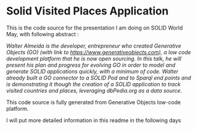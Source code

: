 # Solid Visited Places Application

This is the code source for the presentation I am doing on SOLID World May, with following abstract : 

*Walter Almeida is the developer, entrepreneur who created Generative Objects (GO) (with link to https://www.generativeobjects.com), a low code development platform that he is now open sourcing. 
In this talk, he will present his plan and progress for evolving GO in order to model and generate SOLID applications quickly, with a minimum of code. Walter already built a GO connector to a SOLID Pod and to Sparql end points and is demonstrating it though the creation of a  SOLID application to track visited countries and places, leveraging dbPedia.org as a data source.*


This code source is fully generated from Generative Objects low-code platform.

I will put more detailed information in this readme in the following days
